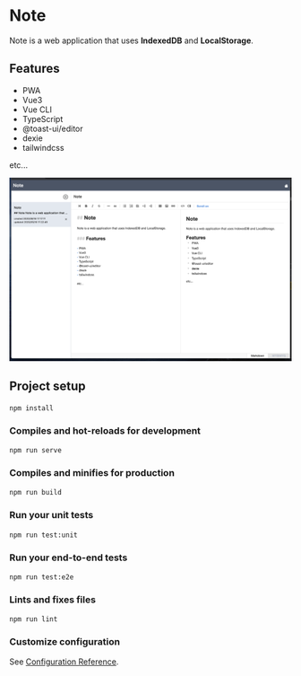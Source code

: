 # Note

Note is a web application that uses **IndexedDB** and **LocalStorage**.

## Features

- PWA
- Vue3
- Vue CLI
- TypeScript
- @toast-ui/editor
- dexie
- tailwindcss

etc...

![screenshot](screenshot.png)

## Project setup
```
npm install
```

### Compiles and hot-reloads for development
```
npm run serve
```

### Compiles and minifies for production
```
npm run build
```

### Run your unit tests
```
npm run test:unit
```

### Run your end-to-end tests
```
npm run test:e2e
```

### Lints and fixes files
```
npm run lint
```

### Customize configuration
See [Configuration Reference](https://cli.vuejs.org/config/).
